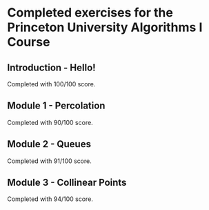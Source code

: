 # Completed exercises for the Princeton University Algorithms I Course

## Introduction - Hello!

Completed with 100/100 score.

## Module 1 - Percolation

Completed with 90/100 score.

## Module 2 - Queues

Completed with 91/100 score.

## Module 3 - Collinear Points

Completed with 94/100 score.

